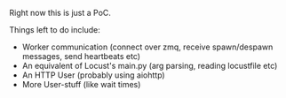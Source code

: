 Right now this is just a PoC.

Things left to do include:

* Worker communication (connect over zmq, receive spawn/despawn messages, send heartbeats etc)
* An equivalent of Locust's main.py (arg parsing, reading locustfile etc)
* An HTTP User (probably using aiohttp)
* More User-stuff (like wait times)
